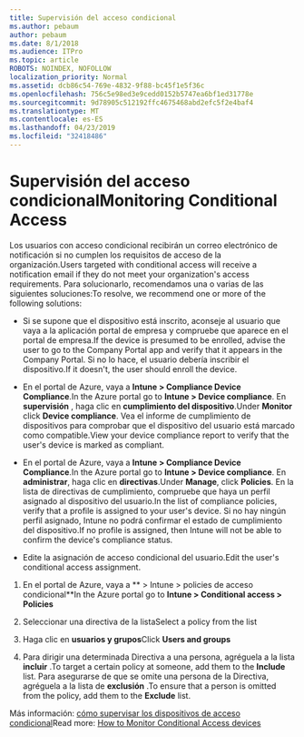 ```yaml
---
title: Supervisión del acceso condicional
ms.author: pebaum
author: pebaum
ms.date: 8/1/2018
ms.audience: ITPro
ms.topic: article
ROBOTS: NOINDEX, NOFOLLOW
localization_priority: Normal
ms.assetid: dcb86c54-769e-4832-9f88-bc45f1e5f36c
ms.openlocfilehash: 756c5e98ed3e9cedd0152b5747ea6bf1ed31778e
ms.sourcegitcommit: 9d78905c512192ffc4675468abd2efc5f2e4baf4
ms.translationtype: MT
ms.contentlocale: es-ES
ms.lasthandoff: 04/23/2019
ms.locfileid: "32418486"
---
```

# <a name="monitoring-conditional-access"></a><span data-ttu-id="8a6b8-102">Supervisión del acceso condicional</span><span class="sxs-lookup"><span data-stu-id="8a6b8-102">Monitoring Conditional Access</span></span>

<span data-ttu-id="8a6b8-103">Los usuarios con acceso condicional recibirán un correo electrónico de notificación si no cumplen los requisitos de acceso de la organización.</span><span class="sxs-lookup"><span data-stu-id="8a6b8-103">Users targeted with conditional access will receive a notification email if they do not meet your organization's access requirements.</span></span> <span data-ttu-id="8a6b8-104">Para solucionarlo, recomendamos una o varias de las siguientes soluciones:</span><span class="sxs-lookup"><span data-stu-id="8a6b8-104">To resolve, we recommend one or more of the following solutions:</span></span>
  
- <span data-ttu-id="8a6b8-105">Si se supone que el dispositivo está inscrito, aconseje al usuario que vaya a la aplicación portal de empresa y compruebe que aparece en el portal de empresa.</span><span class="sxs-lookup"><span data-stu-id="8a6b8-105">If the device is presumed to be enrolled, advise the user to go to the Company Portal app and verify that it appears in the Company Portal.</span></span> <span data-ttu-id="8a6b8-106">Si no lo hace, el usuario debería inscribir el dispositivo.</span><span class="sxs-lookup"><span data-stu-id="8a6b8-106">If it doesn't, the user should enroll the device.</span></span>
    
- <span data-ttu-id="8a6b8-107">En el portal de Azure, vaya a **Intune \> Compliance Device Compliance**.</span><span class="sxs-lookup"><span data-stu-id="8a6b8-107">In the Azure portal go to **Intune \> Device compliance**.</span></span> <span data-ttu-id="8a6b8-108">En **supervisión** , haga clic en **cumplimiento del dispositivo**.</span><span class="sxs-lookup"><span data-stu-id="8a6b8-108">Under **Monitor** click **Device compliance**.</span></span> <span data-ttu-id="8a6b8-109">Vea el informe de cumplimiento de dispositivos para comprobar que el dispositivo del usuario está marcado como compatible.</span><span class="sxs-lookup"><span data-stu-id="8a6b8-109">View your device compliance report to verify that the user's device is marked as compliant.</span></span> 
    
- <span data-ttu-id="8a6b8-110">En el portal de Azure, vaya a **Intune \> Compliance Device Compliance**.</span><span class="sxs-lookup"><span data-stu-id="8a6b8-110">In the Azure portal go to **Intune \> Device compliance**.</span></span> <span data-ttu-id="8a6b8-111">En **administrar**, haga clic en **directivas**.</span><span class="sxs-lookup"><span data-stu-id="8a6b8-111">Under **Manage**, click **Policies**.</span></span> <span data-ttu-id="8a6b8-112">En la lista de directivas de cumplimiento, compruebe que haya un perfil asignado al dispositivo del usuario.</span><span class="sxs-lookup"><span data-stu-id="8a6b8-112">In the list of compliance policies, verify that a profile is assigned to your user's device.</span></span> <span data-ttu-id="8a6b8-113">Si no hay ningún perfil asignado, Intune no podrá confirmar el estado de cumplimiento del dispositivo.</span><span class="sxs-lookup"><span data-stu-id="8a6b8-113">If no profile is assigned, then Intune will not be able to confirm the device's compliance status.</span></span> 
    
- <span data-ttu-id="8a6b8-114">Edite la asignación de acceso condicional del usuario.</span><span class="sxs-lookup"><span data-stu-id="8a6b8-114">Edit the user's conditional access assignment.</span></span>
    
1. <span data-ttu-id="8a6b8-115">En el portal de Azure, vaya a \*\* \> Intune \> policies de acceso condicional\*\*</span><span class="sxs-lookup"><span data-stu-id="8a6b8-115">In the Azure portal go to **Intune \> Conditional access \> Policies**</span></span>
    
2. <span data-ttu-id="8a6b8-116">Seleccionar una directiva de la lista</span><span class="sxs-lookup"><span data-stu-id="8a6b8-116">Select a policy from the list</span></span>
    
3. <span data-ttu-id="8a6b8-117">Haga clic en **usuarios y grupos**</span><span class="sxs-lookup"><span data-stu-id="8a6b8-117">Click **Users and groups**</span></span>
    
4. <span data-ttu-id="8a6b8-118">Para dirigir una determinada Directiva a una persona, agréguela a la lista **incluir** .</span><span class="sxs-lookup"><span data-stu-id="8a6b8-118">To target a certain policy at someone, add them to the **Include** list.</span></span> <span data-ttu-id="8a6b8-119">Para asegurarse de que se omite una persona de la Directiva, agréguela a la lista de **exclusión** .</span><span class="sxs-lookup"><span data-stu-id="8a6b8-119">To ensure that a person is omitted from the policy, add them to the **Exclude** list.</span></span> 
    
<span data-ttu-id="8a6b8-120">Más información: [cómo supervisar los dispositivos de acceso condicional](https://docs.microsoft.com/intune/conditional-access-exchange-monitor)</span><span class="sxs-lookup"><span data-stu-id="8a6b8-120">Read more: [How to Monitor Conditional Access devices](https://docs.microsoft.com/intune/conditional-access-exchange-monitor)</span></span>
  

